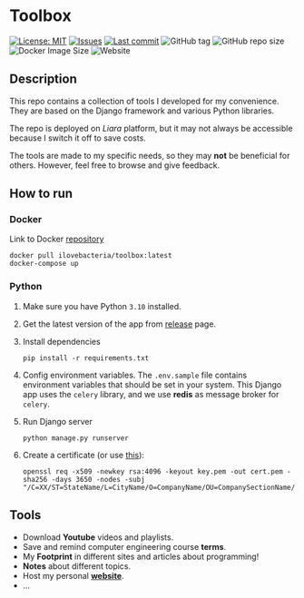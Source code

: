 # Toolbox

[![License: MIT](https://img.shields.io/github/license/ILoveBacteria/toolbox)](https://github.com/ILoveBacteria/toolbox/blob/master/LICENSE)
[![Issues](https://img.shields.io/github/issues/ILoveBacteria/toolbox)](https://github.com/ILoveBacteria/toolbox/issues)
[![Last commit](https://img.shields.io/github/last-commit/ILoveBacteria/toolbox)](https://github.com/ILoveBacteria/toolbox/commits/master)
![GitHub tag](https://img.shields.io/github/v/tag/ILoveBacteria/toolbox?color=lightblue&label=last+tag)
![GitHub repo size](https://img.shields.io/github/repo-size/ILoveBacteria/toolbox)
![Docker Image Size](https://img.shields.io/docker/image-size/ilovebacteria/toolbox?logo=docker&logoColor=white&cacheSeconds=60)
![Website](https://img.shields.io/website?url=https%3A%2F%2Ftoolbox.moeinarabi.ir&label=server%20status&cacheSeconds=120&link=https%3A%2F%2Ftoolbox.moeinarabi.ir)

## Description

This repo contains a collection of tools I developed for my convenience. 
They are based on the Django framework and various Python libraries.

The repo is deployed on _Liara_ platform, but it may not always be accessible because I switch it off to save costs.

The tools are made to my specific needs, so they may **not** be beneficial for others. 
However, feel free to browse and give feedback.

## How to run

### Docker

Link to Docker [repository](https://hub.docker.com/r/ilovebacteria/toolbox)

```shell
docker pull ilovebacteria/toolbox:latest
docker-compose up
```

### Python

1. Make sure you have Python `3.10` installed.
2. Get the latest version of the app from [release](https://github.com/ILoveBacteria/toolbox/releases) page.
3. Install dependencies
    ```shell
    pip install -r requirements.txt
    ```
4. Config environment variables. The `.env.sample` file contains environment variables that should
be set in your system.
This Django app uses the `celery` library, and we use **redis** as message broker for `celery`.

5. Run Django server
    ```shell
    python manage.py runserver
    ```
6. Create a certificate (or use [this](https://www.digicert.com/easy-csr/openssl.htm)):
    ```shell
    openssl req -x509 -newkey rsa:4096 -keyout key.pem -out cert.pem -sha256 -days 3650 -nodes -subj "/C=XX/ST=StateName/L=CityName/O=CompanyName/OU=CompanySectionName/CN=CommonNameOrHostname"
    ```

## Tools

- Download **Youtube** videos and playlists.
- Save and remind computer engineering course **terms**.
- My **Footprint** in different sites and articles about programming!
- **Notes** about different topics.
- Host my personal [**website**](https://moeinarabi.ir).
- ...


